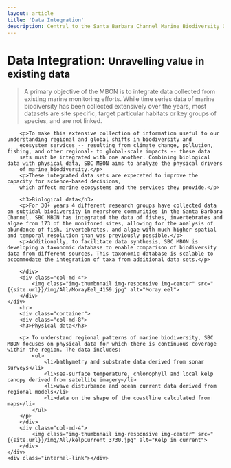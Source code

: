 ```yaml
---
layout: article
title: 'Data Integration'
description: Central to the Santa Barbara Channel Marine Biodiversity Observation Network (SBC MBON) is the integration of existing data on the local marine biosphere across various spatial, temporal, and taxonomic scales.
---
```


<div class="row">
	<div class="container">
		<h1 class="page-header">Data Integration: <small>Unravelling value in existing data</small></h1>
		<div class="col-md-8">
		<blockquote><p class="lead">A primary objective of the MBON is to integrate data collected from existing marine monitoring efforts. 
		While time series data of  marine biodiversity has been collected extensively over the years, most datasets are site specific, target 
		particular habitats or key groups of species, and are not linked.</p></blockquote>
		
		<p>To make this extensive collection of information useful to our understanding regional and global shifts in biodiversity and 
		ecosystem services -- resulting from climate change, pollution, fishing, and other regional- to global-scale impacts -- these data 
		sets must be integrated with one another. Combining biological data with physical data, SBC MBON aims to analyze the physical drivers 
		of marine biodiversity.</p>
		<p>These integrated data sets are expeceted to improve the capacity for science-based decisions, 
		which affect marine ecosystems and the services they provide.</p>
		
		<h3>Biological data</h3>
		<p>For 30+ years 4 different research groups have collected data on subtidal biodiversity in nearshore communities in the Santa Barbara Channel. SBC MBON has integrated the data of fishes, invertebrates and algae from 173 of the monitored sites, allowing for the analysis of abundance of fish, invertebrates, and algae with much higher spatial and temporal resolution than was previously possible.</p>
		<p>Additionally, to facilitate data synthesis, SBC MBON is developing a taxonomic database to enable comparison of biodiversity data from different sources. This taxonomic database is scalable to accommodate the integration of taxa from additional data sets.</p>
		
		</div>
		<div class="col-md-4">
			<img class="img-thumbnnail img-responsive img-center" src="{{site.url}}/img/All/MorayEel_4159.jpg" alt="Moray eel">
		</div>
	</div>
		<hr>
		<div class="container">
		<div class="col-md-8">
		<h3>Physical data</h3>

		<p> To understand regional patterns of marine biodiversity, SBC MBON focuses on physical data for which there is continuous coverage within the region. The data includes:
			<ul>
				<li>bathymetry and substrate data derived from sonar surveys</li>
				<li>sea-surface temperature, chlorophyll and local kelp canopy derived from satellite imagery</li>
				<li>wave disturbance and ocean current data derived from regional models</li>
				<li>data on the shape of the coastline calculated from maps</li>
			</ul>
		</p>
		</div>
		<div class="col-md-4">
			<img class="img-thumbnnail img-responsive img-center" src="{{site.url}}/img/All/kelpCurrent_3730.jpg" alt="Kelp in current">
		</div>
	</div>
	<div class="internal-link"></div>

</div>
